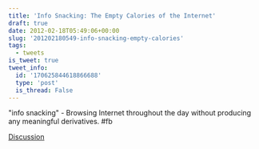 ```yaml
---
title: 'Info Snacking: The Empty Calories of the Internet'
draft: true
date: 2012-02-18T05:49:06+00:00
slug: '201202180549-info-snacking-empty-calories'
tags:
  - tweets
is_tweet: true
tweet_info:
  id: '170625844618866688'
  type: 'post'
  is_thread: False
---
```




"info snacking" - Browsing Internet throughout the day without producing any meaningful derivatives. #fb

[Discussion](https://x.com/sytelus/status/170625844618866688)
